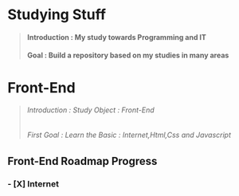 # **Studying Stuff**
> #### Introduction : My study towards Programming and IT
> #### Goal : Build a repository based on my studies in many areas 

# **Front-End**
> ###### Introduction : Study Object : Front-End
> ###### First Goal : Learn the Basic : Internet,Html,Css and Javascript
## Front-End Roadmap Progress
### - [X] Internet
